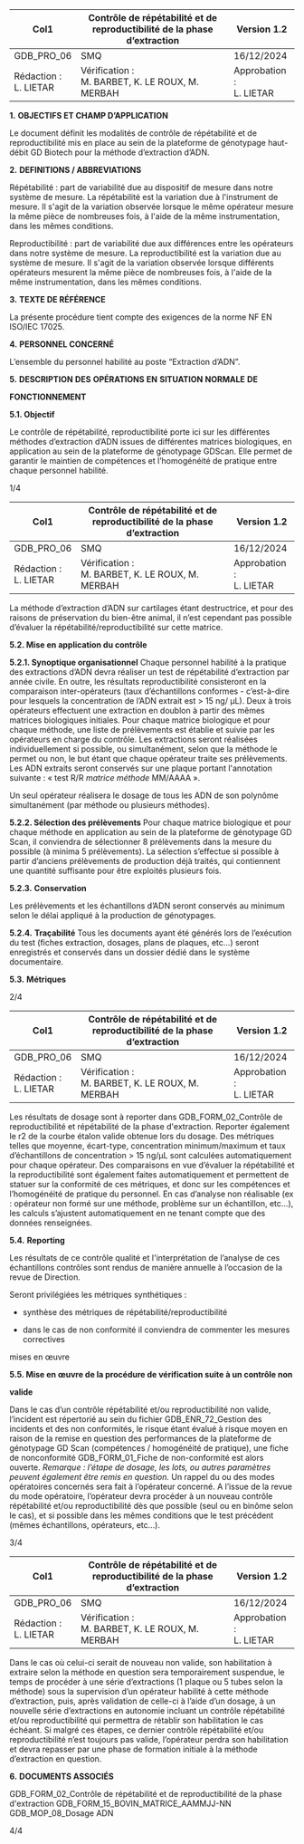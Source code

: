 |Col1|Contrôle de répétabilité et de<br>reproductibilité de la phase d’extraction|Version 1.2|
|---|---|---|
|GDB_PRO_06|SMQ|16/12/2024|
|Rédaction :<br>L. LIETAR|Vérification :<br>M. BARBET, K. LE ROUX, M. MERBAH|Approbation :<br>L. LIETAR|


**1.** **OBJECTIFS ET CHAMP D’APPLICATION**

Le document définit les modalités de contrôle de répétabilité et de reproductibilité mis en place
au sein de la plateforme de génotypage haut-débit GD Biotech pour la méthode d’extraction
d’ADN.

**2.** **DEFINITIONS / ABBREVIATIONS**

Répétabilité : part de variabilité due au dispositif de mesure dans notre système de mesure.
La répétabilité est la variation due à l'instrument de mesure. Il s'agit de la variation observée
lorsque le même opérateur mesure la même pièce de nombreuses fois, à l'aide de la même
instrumentation, dans les mêmes conditions.

Reproductibilité : part de variabilité due aux différences entre les opérateurs dans notre
système de mesure. La reproductibilité est la variation due au système de mesure. Il s'agit de
la variation observée lorsque différents opérateurs mesurent la même pièce de nombreuses
fois, à l'aide de la même instrumentation, dans les mêmes conditions.

**3.** **TEXTE DE RÉFÉRENCE**

La présente procédure tient compte des exigences de la norme NF EN ISO/IEC 17025.

**4.** **PERSONNEL CONCERNÉ**

L’ensemble du personnel habilité au poste “Extraction d’ADN”.

**5.** **DESCRIPTION** **DES** **OPÉRATIONS** **EN** **SITUATION** **NORMALE** **DE**

**FONCTIONNEMENT**

**5.1. Objectif**

Le contrôle de répétabilité, reproductibilité porte ici sur les différentes méthodes d’extraction
d’ADN issues de différentes matrices biologiques, en application au sein de la plateforme de
génotypage GDScan.
Elle permet de garantir le maintien de compétences et l’homogénéité de pratique entre chaque
personnel habilité.

1/4

|Col1|Contrôle de répétabilité et de<br>reproductibilité de la phase d’extraction|Version 1.2|
|---|---|---|
|GDB_PRO_06|SMQ|16/12/2024|
|Rédaction :<br>L. LIETAR|Vérification :<br>M. BARBET, K. LE ROUX, M. MERBAH|Approbation :<br>L. LIETAR|


La méthode d’extraction d’ADN sur cartilages étant destructrice, et pour des raisons de
préservation du bien-être animal, il n’est cependant pas possible d’évaluer la
répétabilité/reproductibilité sur cette matrice.

**5.2. Mise en application du contrôle**

**5.2.1. Synoptique organisationnel**
Chaque personnel habilité à la pratique des extractions d’ADN devra réaliser un test de
répétabilité d’extraction par année civile. En outre, les résultats reproductibilité consisteront
en la comparaison inter-opérateurs (taux d’échantillons conformes - c’est-à-dire pour lesquels
la concentration de l’ADN extrait est > 15 ng/ µL).
Deux à trois opérateurs effectuent une extraction en doublon à partir des mêmes matrices
biologiques initiales.
Pour chaque matrice biologique et pour chaque méthode, une liste de prélèvements est
établie et suivie par les opérateurs en charge du contrôle.
Les extractions seront réalisées individuellement si possible, ou simultanément, selon que la
méthode le permet ou non, le but étant que chaque opérateur traite ses prélèvements.
Les ADN extraits seront conservés sur une plaque portant l'annotation suivante : « test R/R
_matrice méthode_ MM/AAAA ».

Un seul opérateur réalisera le dosage de tous les ADN de son polynôme simultanément (par
méthode ou plusieurs méthodes).

**5.2.2. Sélection des prélèvements**
Pour chaque matrice biologique et pour chaque méthode en application au sein de la
plateforme de génotypage GD Scan, il conviendra de sélectionner 8 prélèvements dans la
mesure du possible (à minima 5 prélèvements).
La sélection s’effectue si possible à partir d’anciens prélèvements de production déjà traités,
qui contiennent une quantité suffisante pour être exploités plusieurs fois.

**5.2.3.** **Conservation**

Les prélèvements et les échantillons d’ADN seront conservés au minimum selon le délai
appliqué à la production de génotypages.

**5.2.4.** **Traçabilité**
Tous les documents ayant été générés lors de l’exécution du test (fiches extraction, dosages,
plans de plaques, etc…) seront enregistrés et conservés dans un dossier dédié dans le
système documentaire.

**5.3.** **Métriques**

2/4

|Col1|Contrôle de répétabilité et de<br>reproductibilité de la phase d’extraction|Version 1.2|
|---|---|---|
|GDB_PRO_06|SMQ|16/12/2024|
|Rédaction :<br>L. LIETAR|Vérification :<br>M. BARBET, K. LE ROUX, M. MERBAH|Approbation :<br>L. LIETAR|


Les résultats de dosage sont à reporter dans GDB_FORM_02_Contrôle de reproductibilité et
répétabilité de la phase d'extraction. Reporter également le r2 de la courbe étalon valide
obtenue lors du dosage.
Des métriques telles que moyenne, écart-type, concentration minimum/maximum et taux
d’échantillons de concentration > 15 ng/µL sont calculées automatiquement pour chaque
opérateur.
Des comparaisons en vue d’évaluer la répétabilité et la reproductibilité sont également faites
automatiquement et permettent de statuer sur la conformité de ces métriques, et donc sur les
compétences et l’homogénéité de pratique du personnel.
En cas d’analyse non réalisable (ex : opérateur non formé sur une méthode, problème sur un
échantillon, etc…), les calculs s’ajustent automatiquement en ne tenant compte que des
données renseignées.

**5.4.** **Reporting**

Les résultats de ce contrôle qualité et l'interprétation de l’analyse de ces échantillons contrôles
sont rendus de manière annuelle à l’occasion de la revue de Direction.

Seront privilégiées les métriques synthétiques :

   - synthèse des métriques de répétabilité/reproductibilité

   - dans le cas de non conformité il conviendra de commenter les mesures correctives

mises en œuvre

**5.5. Mise en œuvre de la procédure de vérification suite à un contrôle non**

**valide**

Dans le cas d’un contrôle répétabilité et/ou reproductibilité non valide, l’incident est répertorié
au sein du fichier GDB_ENR_72_Gestion des incidents et des non conformités, le risque étant
évalué à risque moyen en raison de la remise en question des performances de la plateforme
de génotypage GD Scan (compétences / homogénéité de pratique), une fiche de nonconformité GDB_FORM_01_Fiche de non-conformité est alors ouverte.
_Remarque : l’étape de dosage, les lots, ou autres paramètres peuvent également être remis_
_en question._
Un rappel du ou des modes opératoires concernés sera fait à l’opérateur concerné.
A l’issue de la revue du mode opératoire, l’opérateur devra procéder à un nouveau contrôle
répétabilité et/ou reproductibilité dès que possible (seul ou en binôme selon le cas), et si
possible dans les mêmes conditions que le test précédent (mêmes échantillons, opérateurs,
etc…).

3/4

|Col1|Contrôle de répétabilité et de<br>reproductibilité de la phase d’extraction|Version 1.2|
|---|---|---|
|GDB_PRO_06|SMQ|16/12/2024|
|Rédaction :<br>L. LIETAR|Vérification :<br>M. BARBET, K. LE ROUX, M. MERBAH|Approbation :<br>L. LIETAR|


Dans le cas où celui-ci serait de nouveau non valide, son habilitation à extraire selon la
méthode en question sera temporairement suspendue, le temps de procéder à une série
d’extractions (1 plaque ou 5 tubes selon la méthode) sous la supervision d’un opérateur
habilité à cette méthode d’extraction, puis, après validation de celle-ci à l’aide d’un dosage, à
un nouvelle série d’extractions en autonomie incluant un contrôle répétabilité et/ou
reproductibilité qui permettra de rétablir son habilitation le cas échéant.
Si malgré ces étapes, ce dernier contrôle répétabilité et/ou reproductibilité n’est toujours pas
valide, l’opérateur perdra son habilitation et devra repasser par une phase de formation initiale
à la méthode d’extraction en question.

**6.** **DOCUMENTS ASSOCIÉS**

GDB_FORM_02_Contrôle de répétabilité et de reproductibilité de la phase d'extraction
GDB_FORM_15_BOVIN_MATRICE_AAMMJJ-NN
GDB_MOP_08_Dosage ADN

4/4


